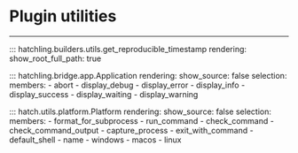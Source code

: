 # Plugin utilities

-----

::: hatchling.builders.utils.get_reproducible_timestamp
    rendering:
      show_root_full_path: true

::: hatchling.bridge.app.Application
    rendering:
      show_source: false
    selection:
      members:
      - abort
      - display_debug
      - display_error
      - display_info
      - display_success
      - display_waiting
      - display_warning

::: hatch.utils.platform.Platform
    rendering:
      show_source: false
    selection:
      members:
      - format_for_subprocess
      - run_command
      - check_command
      - check_command_output
      - capture_process
      - exit_with_command
      - default_shell
      - name
      - windows
      - macos
      - linux
